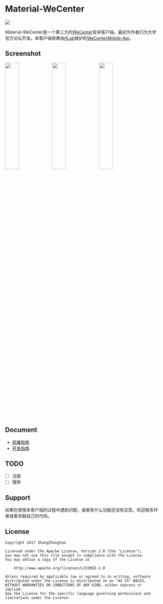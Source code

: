# Material-WeCenter

<img src="https://raw.githubusercontent.com/ZhangZhenghao/Material-WeCenter/master/app/src/main/res/mipmap-xxhdpi/ic_launcher.png">

Material-WeCenter是一个第三方的[WeCenter](http://www.wecenter.com/)安卓客户端，最初为作者们为大学官方论坛开发。本客户端依赖由[ifLab](http://iflab.org/)维护的[WeCenterMobile-Api](https://github.com/ifLab/WeCenterMobile-Api/)。

## Screenshot
<img src="https://raw.githubusercontent.com/ZhangZhenghao/Material-WeCenter/master/screenshot/Screenshot_2016-01-13-20-53-27.png" width="30%" height="30%">    <img src="https://raw.githubusercontent.com/ZhangZhenghao/Material-WeCenter/master/screenshot/Screenshot_2016-01-13-21-15-18.png" width="30%" height="30%">    <img src="https://raw.githubusercontent.com/ZhangZhenghao/Material-WeCenter/master/screenshot/Screenshot_2016-02-15-11-42-01.png" width="30%" height="30%">

## Document
- [部署指南](https://github.com/ZhangZhenghao/Material-WeCenter/wiki/%E9%83%A8%E7%BD%B2%E6%8C%87%E5%8D%97)
- [开发指南](https://github.com/ZhangZhenghao/Material-WeCenter/wiki/%E5%BC%80%E5%8F%91%E6%8C%87%E5%8D%97)

## TODO

- [ ] 注册
- [ ] 搜索

## Support

如果在使用本客户端的过程中遇到问题，或者有什么功能还没有实现，欢迎联系作者或者贡献自己的代码。

## License
    Copyright 2017 ZhangZhenghao

    Licensed under the Apache License, Version 2.0 (the "License");
    you may not use this file except in compliance with the License.
    You may obtain a copy of the License at
    
        http://www.apache.org/licenses/LICENSE-2.0
    
    Unless required by applicable law or agreed to in writing, software
    distributed under the License is distributed on an "AS IS" BASIS,
    WITHOUT WARRANTIES OR CONDITIONS OF ANY KIND, either express or implied.
    See the License for the specific language governing permissions and
    limitations under the License.

